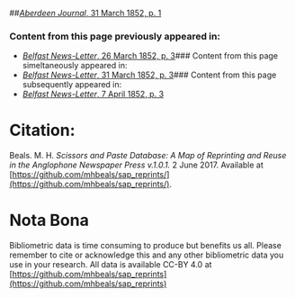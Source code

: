 ##[*Aberdeen Journal*, 31 March 1852, p. 1](https://mhbeals.github.io/sap_html/Aberdeen-Journal/Aberdeen-Journal-31-March-1852-p-1)

### Content from this page previously appeared in:
+ [*Belfast News-Letter*, 26 March 1852, p. 3](https://mhbeals.github.io/sap_html/Belfast-News-Letter/Belfast-News-Letter-26-March-1852-p-3)### Content from this page simeltaneously appeared in:
+ [*Belfast News-Letter*, 31 March 1852, p. 3](https://mhbeals.github.io/sap_html/Belfast-News-Letter/Belfast-News-Letter-31-March-1852-p-3)### Content from this page subsequently appeared in:
+ [*Belfast News-Letter*, 7 April 1852, p. 3](https://mhbeals.github.io/sap_html/Belfast-News-Letter/Belfast-News-Letter-7-April-1852-p-3)
                    
# Citation: 

Beals. M. H. *Scissors and Paste Database: A Map of Reprinting and Reuse in the Anglophone Newspaper Press v.1.0.1.* 2 June 2017. Available at [https://github.com/mhbeals/sap_reprints/](https://github.com/mhbeals/sap_reprints/). 
                    
# Nota Bona

Bibliometric data is time consuming to produce but benefits us all. Please remember to cite or acknowledge this and any other bibliometric data you use in your research. All data is available CC-BY 4.0 at [https://github.com/mhbeals/sap_reprints](https://github.com/mhbeals/sap_reprints)